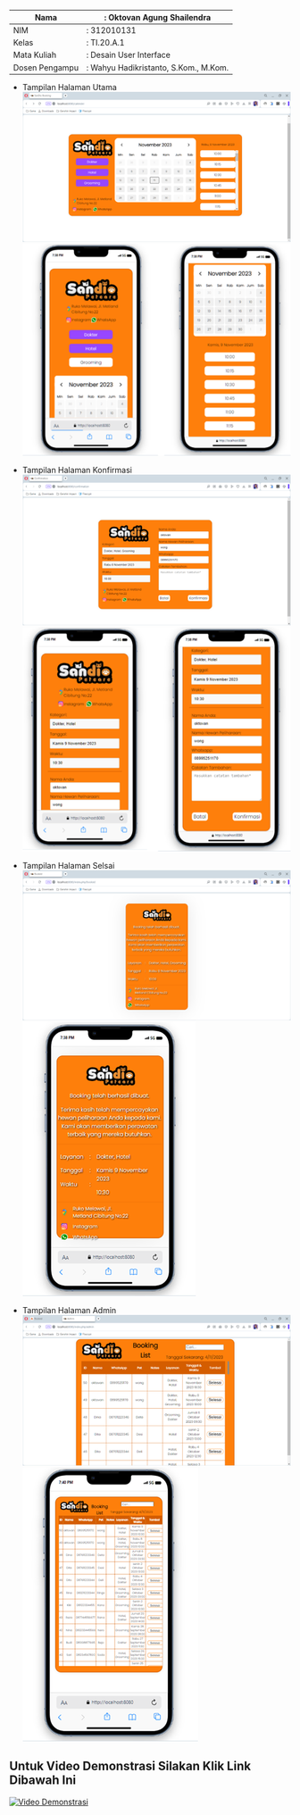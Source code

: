 | Nama           | : Oktovan Agung Shailendra            |
| -------------- | ------------------------------------- |
| NIM            | : 312010131                           |
| Kelas          | : TI.20.A.1                           |
| Mata Kuliah    | : Desain User Interface               |
| Dosen Pengampu | : Wahyu Hadikristanto, S.Kom., M.Kom. |

- Tampilan Halaman Utama
  ![img](Gambar/home1.png)
  ![img](Gambar/home2.png)

- Tampilan Halaman Konfirmasi
  ![img](Gambar/konfirmasi1.png)
  ![img](Gambar/konfirmasi2.png)

- Tampilan Halaman Selsai
  ![img](Gambar/selesai1.png)
  ![img](Gambar/selesai2.png)

- Tampilan Halaman Admin
  ![img](Gambar/admin1.png)
  ![img](Gambar/admin2.png)

## Untuk Video Demonstrasi Silakan Klik Link Dibawah Ini

[![Video Demonstrasi](https://img.youtube.com/vi/dwVuoCaQJ9g/0.jpg)](https://youtu.be/dwVuoCaQJ9g)

